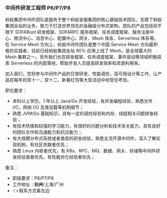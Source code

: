 

<!--
**ujjboy/ujjboy** is a ✨ _special_ ✨ repository because its `README.md` (this file) appears on your GitHub profile.

Here are some ideas to get you started:

- 🔭 I’m currently working on ...
- 🌱 I’m currently learning ...
- 👯 I’m looking to collaborate on ...
- 🤔 I’m looking for help with ...
- 💬 Ask me about ...
- 📫 How to reach me: ...
- 😄 Pronouns: ...
- ⚡ Fun fact: ...
-->

### 中间件研发工程师 P6/P7/P8

蚂蚁集团中间件团队是服务于整个蚂蚁金服集团的核心基础技术团队，支撑了蚂蚁集团全站的业务，致力于打造世界领先的金融级分布式架构，团队的产品包括但不限于 SOFABoot 研发框架、SOFARPC 服务框架、任务调度框架、服务注册中心、限流中心、消息中心、配置中心、网关、Mesh 体系、Serverless 体系等。在 Service Mesh 方向上，蚂蚁中间件团队是整个中国 Service Mesh 方向最积极的实践者，目前已经蚂蚁集团全站 90% 应用上线了 Mesh，是全球最大的 Mesh 集群之一。另外我们也在研发框架、任务调度框架、事件驱动等领域积极探索 Serverless 的内部落地，帮助开发人员提高研发效率和资源利用率。

加入我们，您将参与中间件产品的日常研发，性能调优，高可用设计等工作，让产品在每年的双十一，双十二，新春红包等大型活动中经受住考验。

职位要求：

- 本科以上学历，1 年以上 Java/Go 开发经验，有并发编程经验，熟悉文件 I/O，网络 I/O 及类加载等机制细节；
- 熟悉 JVM/Go 基础知识，具有一定的调优经验和内存、线程相关问题排查经验；
- 有技术热情和较强的学习能力，有很好的问题分析和技术攻关能力，具有良好的团队合作和沟通能力和抗压能力；
- 有大规模分布式系统或者类库的研发经验，熟悉主流开源中间件，深入了解实现机制，有社区贡献者优先；
- 熟悉 Linux 内核者优先，有 K8s、RPC、MQ、数据、网关、存储等中间件研发经验值者优先，有性能优化经验者优先；

备注：
- 职级要求：P6/P7/P8
- 工作地址：**杭州**/上海/广州
- 👈 联系方式看左边
